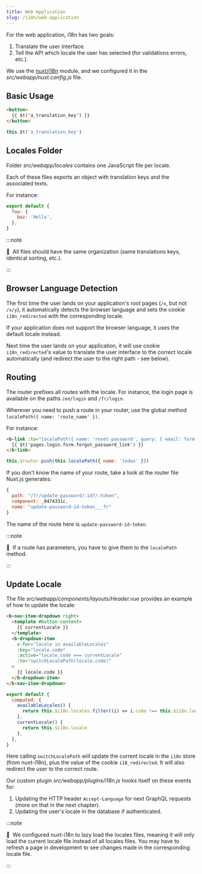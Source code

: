 ```yaml
---
title: Web Application
slug: /i18n/web-application
---
```


For the web application, i18n has two goals:

1. Translate the user interface.
2. Tell the API which locale the user has selected (for validations errors, etc.).

We use the [nuxt/i18n](https://i18n.nuxtjs.org/) module, and we configured it in 
the *src/webapp/nuxt.config.js* file.

## Basic Usage

```html title="Vue component <template> block"
<button>
  {{ $t('a_translation_key') }}
</button>
```

```js title="Vue component <script> block"
this.$t('a_translation_key')
```

## Locales Folder

Folder *src/webapp/locales* contains one JavaScript file per locale.

Each of these files exports an object with translation keys and the associated texts.

For instance:

```js title="src/webapp/locales/en.js"
export default {
  foo: {
    baz: 'Hello',
  },
}
```

:::note

📣&nbsp;&nbsp;All files should have the same organization (same translations keys, identical sorting, etc.).

:::

## Browser Language Detection

The first time the user lands on your application's root pages (`/x`, but not `/x/y`), it automatically detects the 
browser language and sets the cookie `i18n_redirected` with the corresponding locale. 

If your application does not support the browser language, it uses the default locale instead.

Next time the user lands on your application, it will use cookie `i18n_redirected`'s value to translate the 
user interface to the correct locale automatically (and redirect the user to the right path - see below).

## Routing

The router prefixes all routes with the locale. For instance, the login page is available on the paths `/en/login` and
`/fr/login`.

Wherever you need to push a route in your router, use the global method `localePath({ name: 'route_name' })`.

For instance:

```html title="Vue component <template> bock"
<b-link :to="localePath({ name: 'reset-password', query: { email: form.email } })">
  {{ $t('pages.login.form.forgot_password_link') }}
</b-link>
```

```js title="Vue component <script> block"
this.$router.push(this.localePath({ name: 'index' }))
```

If you don't know the name of your route, take a look at the router file Nuxt.js generates:

```js title="src/webapp/.nuxt/router.js"
{
  path: "/fr/update-password/:id?/:token",
  component: _8474331c,
  name: "update-password-id-token___fr"
}
```

The name of the route here is `update-password-id-token`.

:::note

📣&nbsp;&nbsp;If a route has parameters, you have to give them to the `localePath` method.

:::

## Update Locale

The file *src/webapp/components/layouts/Header.vue* provides an example of how to update the locale:

```html title="Vue component <template> bock"
<b-nav-item-dropdown right>
  <template #button-content>
    {{ currentLocale }}
  </template>
  <b-dropdown-item
    v-for="locale in availableLocales"
    :key="locale.code"
    :active="locale.code === currentLocale"
    :to="switchLocalePath(locale.code)"
  >
    {{ locale.code }}
  </b-dropdown-item>
</b-nav-item-dropdown>
```

```js title="Vue component <script> block"
export default {
  computed: {
    availableLocales() {
      return this.$i18n.locales.filter((i) => i.code !== this.$i18n.locale)
    },
    currentLocale() {
      return this.$i18n.locale
    },
  },
}
```

Here calling `switchLocalePath` will update the current locale in the `i18n` store (from nuxt-i18n), 
plus the value of the cookie `i18_redirected`. It will also redirect the user to the correct route.

Our custom plugin *src/webapp/plugins/i18n.js* hooks itself on these events for:

1. Updating the HTTP header `Accept-Language` for next GraphQL requests (more on that in the next chapter).
2. Updating the user's locale in the database if authenticated.

:::note

📣&nbsp;&nbsp;We configured nuxt-i18n to lazy load the locales files, meaning it will only load the current locale file 
instead of all locales files. You may have to refresh a page in development to see changes made in the corresponding
locale file.

:::